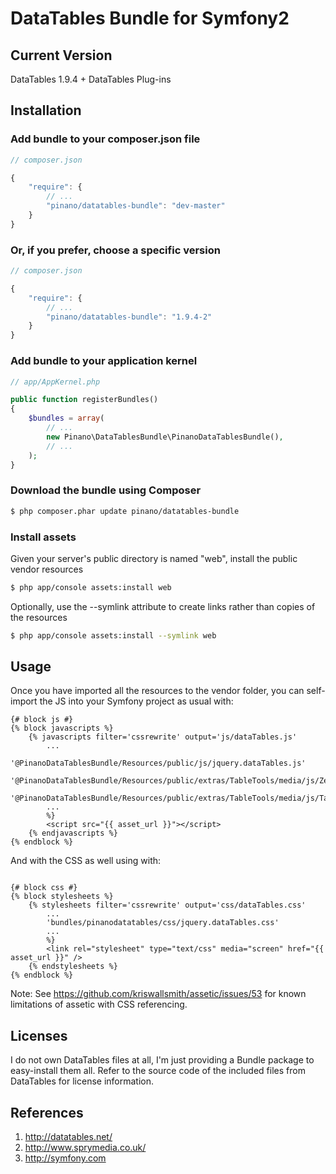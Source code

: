 # DataTables Bundle for Symfony2

## Current Version

DataTables 1.9.4 + DataTables Plug-ins

## Installation

### Add bundle to your composer.json file

``` js
// composer.json

{
    "require": {
        // ...
        "pinano/datatables-bundle": "dev-master"
    }
}
```

### Or, if you prefer, choose a specific version

``` js
// composer.json

{
    "require": {
        // ...
        "pinano/datatables-bundle": "1.9.4-2"
    }
}
```

### Add bundle to your application kernel

``` php
// app/AppKernel.php

public function registerBundles()
{
    $bundles = array(
        // ...
        new Pinano\DataTablesBundle\PinanoDataTablesBundle(),
        // ...
    );
}
```

### Download the bundle using Composer

``` bash
$ php composer.phar update pinano/datatables-bundle
```

### Install assets

Given your server's public directory is named "web", install the public vendor resources

``` bash
$ php app/console assets:install web
```

Optionally, use the --symlink attribute to create links rather than copies of the resources

``` bash
$ php app/console assets:install --symlink web
```
## Usage

Once you have imported all the resources to the vendor folder, you can self-import the JS into your Symfony project as usual with:

``` twig
{# block js #}
{% block javascripts %}
    {% javascripts filter='cssrewrite' output='js/dataTables.js'
        ...
        '@PinanoDataTablesBundle/Resources/public/js/jquery.dataTables.js'
        '@PinanoDataTablesBundle/Resources/public/extras/TableTools/media/js/ZeroClipboard.js'
        '@PinanoDataTablesBundle/Resources/public/extras/TableTools/media/js/TableTools.js'
        ...
        %}
        <script src="{{ asset_url }}"></script>
    {% endjavascripts %}
{% endblock %}
```

And with the CSS as well using with:
``` twig

{# block css #}
{% block stylesheets %}
    {% stylesheets filter='cssrewrite' output='css/dataTables.css'
        ...
        'bundles/pinanodatatables/css/jquery.dataTables.css'
        ...
        %}
        <link rel="stylesheet" type="text/css" media="screen" href="{{ asset_url }}" />
    {% endstylesheets %}
{% endblock %}
```
Note: See https://github.com/kriswallsmith/assetic/issues/53 for known limitations of assetic with CSS referencing.

## Licenses

I do not own DataTables files at all, I'm just providing a Bundle package to easy-install them all. Refer to the source code of the included files from DataTables for license information.

## References

1. http://datatables.net/
2. http://www.sprymedia.co.uk/
3. http://symfony.com
